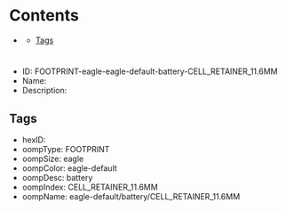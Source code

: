 



Contents
========

* [](#)
	* [Tags](#tags)

# 

- ID: FOOTPRINT-eagle-eagle-default-battery-CELL_RETAINER_11.6MM
- Name: 
- Description: 

## Tags

- hexID: 
- oompType: FOOTPRINT
- oompSize: eagle
- oompColor: eagle-default
- oompDesc: battery
- oompIndex: CELL_RETAINER_11.6MM
- oompName: eagle-default/battery/CELL_RETAINER_11.6MM
